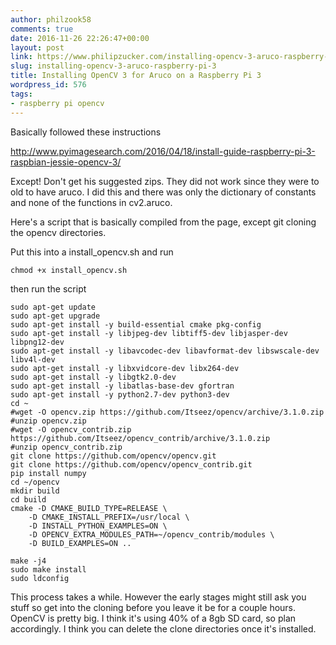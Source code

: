 ```yaml
---
author: philzook58
comments: true
date: 2016-11-26 22:26:47+00:00
layout: post
link: https://www.philipzucker.com/installing-opencv-3-aruco-raspberry-pi-3/
slug: installing-opencv-3-aruco-raspberry-pi-3
title: Installing OpenCV 3 for Aruco on a Raspberry Pi 3
wordpress_id: 576
tags:
- raspberry pi opencv
---
```


Basically followed these instructions

http://www.pyimagesearch.com/2016/04/18/install-guide-raspberry-pi-3-raspbian-jessie-opencv-3/

Except! Don't get his suggested zips. They did not work since they were to old to have aruco. I did this and there was only the dictionary of constants and none of the functions in cv2.aruco.

Here's a script that is basically compiled from the page, except git cloning the opencv directories.

Put this into a install_opencv.sh and run

    
    chmod +x install_opencv.sh


then run the script

    
    sudo apt-get update
    sudo apt-get upgrade
    sudo apt-get install -y build-essential cmake pkg-config
    sudo apt-get install -y libjpeg-dev libtiff5-dev libjasper-dev libpng12-dev
    sudo apt-get install -y libavcodec-dev libavformat-dev libswscale-dev libv4l-dev
    sudo apt-get install -y libxvidcore-dev libx264-dev
    sudo apt-get install -y libgtk2.0-dev
    sudo apt-get install -y libatlas-base-dev gfortran
    sudo apt-get install -y python2.7-dev python3-dev
    cd ~
    #wget -O opencv.zip https://github.com/Itseez/opencv/archive/3.1.0.zip
    #unzip opencv.zip
    #wget -O opencv_contrib.zip https://github.com/Itseez/opencv_contrib/archive/3.1.0.zip
    #unzip opencv_contrib.zip
    git clone https://github.com/opencv/opencv.git
    git clone https://github.com/opencv/opencv_contrib.git
    pip install numpy
    cd ~/opencv
    mkdir build
    cd build
    cmake -D CMAKE_BUILD_TYPE=RELEASE \
        -D CMAKE_INSTALL_PREFIX=/usr/local \
        -D INSTALL_PYTHON_EXAMPLES=ON \
        -D OPENCV_EXTRA_MODULES_PATH=~/opencv_contrib/modules \
        -D BUILD_EXAMPLES=ON ..
    
    make -j4
    sudo make install
    sudo ldconfig


This process takes a while. However the early stages might still ask you stuff so get into the cloning before you leave it be for a couple hours. OpenCV is pretty big. I think it's using 40% of a 8gb SD card, so plan accordingly. I think you can delete the clone directories once it's installed.
